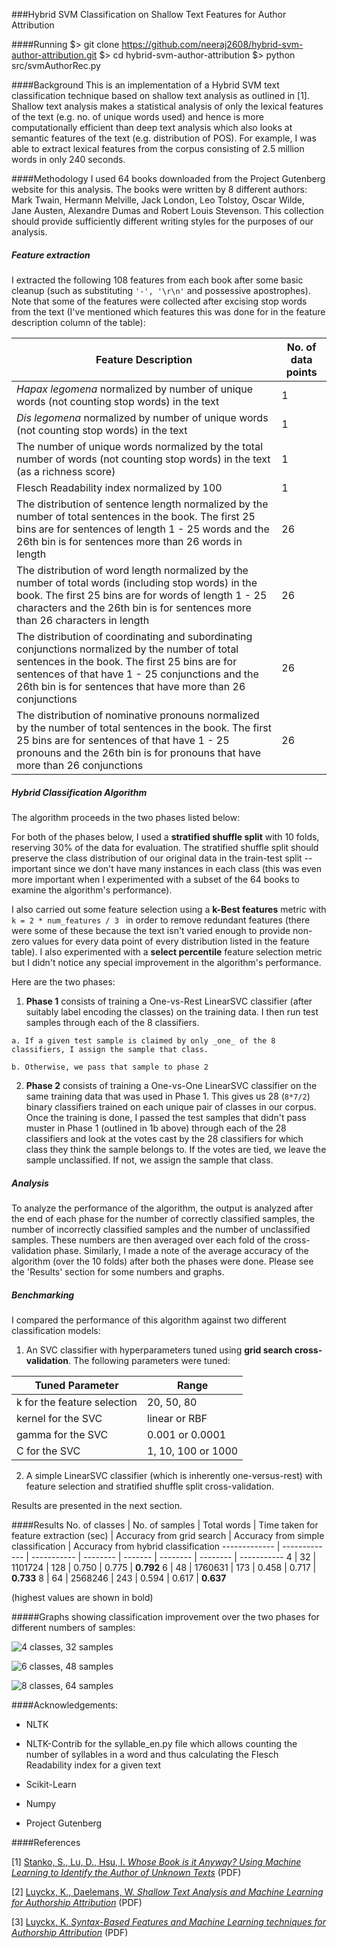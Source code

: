 ###Hybrid SVM Classification on Shallow Text Features for Author Attribution

####Running
    $> git clone https://github.com/neeraj2608/hybrid-svm-author-attribution.git
    $> cd hybrid-svm-author-attribution
    $> python src/svmAuthorRec.py

####Background
This is an implementation of a Hybrid SVM text classification technique based on shallow text analysis as outlined in [1]. Shallow text analysis makes a statistical analysis of only the lexical features of the text (e.g. no. of unique words used) and hence is more computationally efficient than deep text analysis which also looks at semantic features of the text (e.g. distribution of POS). For example, I was able to extract lexical features from the corpus consisting of 2.5 million words in only 240 seconds.

####Methodology
I used 64 books downloaded from the Project Gutenberg website for this analysis. The books were written by 8 different authors: Mark Twain, Hermann Melville, Jack London, Leo Tolstoy, Oscar Wilde, Jane Austen, Alexandre Dumas and Robert Louis Stevenson. This collection should provide sufficiently different writing styles for the purposes of our analysis.

##### Feature extraction
I extracted the following 108 features from each book after some basic cleanup (such as substituting `'-', '\r\n'` and possessive apostrophes). Note that some of the features were collected after excising stop words from the text (I've mentioned which features this was done for in the feature description column of the table):

Feature Description | No. of data points
------- | -------
_Hapax legomena_ normalized by number of unique words (not counting stop words) in the text | 1
_Dis legomena_ normalized by number of unique words (not counting stop words) in the text | 1
The number of unique words normalized by the total number of words (not counting stop words) in the text (as a richness score) | 1
Flesch Readability index normalized by 100 | 1
The distribution of sentence length normalized by the number of total sentences in the book. The first 25 bins are for sentences of length 1 - 25 words and the 26th bin is for sentences more than 26 words in length | 26
The distribution of word length normalized by the number of total words (including stop words) in the book. The first 25 bins are for words of length 1 - 25 characters and the 26th bin is for sentences more than 26 characters in length | 26
The distribution of coordinating and subordinating conjunctions normalized by the number of total sentences in the book. The first 25 bins are for sentences of that have 1 - 25 conjunctions and the 26th bin is for sentences that have more than 26 conjunctions | 26
The distribution of nominative pronouns normalized by the number of total sentences in the book. The first 25 bins are for sentences of that have 1 - 25 pronouns and the 26th bin is for pronouns that have more than 26 conjunctions | 26

##### Hybrid Classification Algorithm
The algorithm proceeds in the two phases listed below:

For both of the phases below, I used a **stratified shuffle split** with 10 folds, reserving 30% of the data for evaluation. The stratified shuffle split should preserve the class distribution of our original data in the train-test split -- important since we don't have many instances in each class (this was even more important when I experimented with a subset of the 64 books to examine the algorithm's performance).

I also carried out some feature selection using a **k-Best features** metric with `k = 2 * num_features / 3 ` in order to remove redundant features (there were some of these because the text isn't varied enough to provide non-zero values for every data point of every distribution listed in the feature table). I also experimented with a **select percentile** feature selection metric but I didn't notice any special improvement in the algorithm's performance.

Here are the two phases:

  1. **Phase 1** consists of training a One-vs-Rest LinearSVC classifier (after suitably label encoding the classes) on the training data. I then run test samples through each of the 8 classifiers.

    a. If a given test sample is claimed by only _one_ of the 8 classifiers, I assign the sample that class.

    b. Otherwise, we pass that sample to phase 2

  2. **Phase 2** consists of training a One-vs-One LinearSVC classifier on the same training data that was used in Phase 1. This gives us 28 (`8*7/2`) binary classifiers trained on each unique pair of classes in our corpus. Once the training is done, I passed the test samples that didn't pass muster in Phase 1 (outlined in 1b above) through each of the 28 classifiers and look at the votes cast by the 28 classifiers for which class they think the sample belongs to. If the votes are tied, we leave the sample unclassified. If not, we assign the sample that class.

##### Analysis
To analyze the performance of the algorithm, the output is analyzed after the end of each phase for the number of correctly classified samples, the number of incorrectly classified samples and the number of unclassified samples. These numbers are then averaged over each fold of the cross-validation phase. Similarly, I made a note of the average accuracy of the algorithm (over the 10 folds) after both the phases were done. Please see the 'Results' section for some numbers and graphs.

##### Benchmarking
I compared the performance of this algorithm against two different classification models:

  1. An SVC classifier with hyperparameters tuned using **grid search cross-validation**. The following parameters were tuned:

Tuned Parameter | Range
--------| --------------
k for the feature selection | 20, 50, 80
kernel for the SVC | linear or RBF
gamma for the SVC | 0.001 or 0.0001
C for the SVC | 1, 10, 100 or 1000

  2. A simple LinearSVC classifier (which is inherently one-versus-rest) with feature selection and stratified shuffle split cross-validation.

Results are presented in the next section.

####Results
No. of classes  | No. of samples | Total words | Time taken for feature extraction (sec) | Accuracy from grid search | Accuracy from simple classification | Accuracy from hybrid classification
-------------   | -------------  | ----------- | -------- | ------- | -------- | -------- | -----------
4  | 32          |   1101724 | 128 | 0.750 | 0.775 | **0.792**
6  | 48          |   1760631 | 173 | 0.458 | 0.717 | **0.733**
8  | 64          |   2568246 | 243 | 0.594 | 0.617 | **0.637**

(highest values are shown in bold)

#####Graphs showing classification improvement over the two phases for different numbers of samples:

![4 classes, 32 samples](/sample_results/graph_4_32.png?raw=true)

![6 classes, 48 samples](/sample_results/graph_6_48.png?raw=true)

![8 classes, 64 samples](/sample_results/graph_8_64.png?raw=true)

####Acknowledgements:

* NLTK

* NLTK-Contrib for the syllable_en.py file which allows counting the number of syllables in a word and thus calculating the Flesch Readability index for a given text

* Scikit-Learn

* Numpy

* Project Gutenberg


####References

[1] [Stanko, S., Lu, D., Hsu, I. _Whose Book is it Anyway?
Using Machine Learning to Identify the Author of Unknown Texts_](cs229.stanford.edu/proj2013/StankoLuHsu-AuthorIdentification.pdf) (PDF)

[2] [Luyckx, K., Daelemans, W. _Shallow Text Analysis and Machine Learning for Authorship Attribution_](http://citeseerx.ist.psu.edu/viewdoc/download?doi=10.1.1.118.5550&rep=rep1&type=pdf) (PDF)

[3] [Luyckx, K. _Syntax-Based Features and Machine Learning techniques for Authorship Attribution_](http://www.cnts.ua.ac.be/stylometry/Papers/MAThesis_KimLuyckx.pdf) (PDF)


